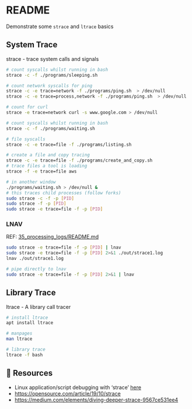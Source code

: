 # README

Demonstrate some `strace` and `ltrace` basics  

## System Trace

strace - trace system calls and signals

```sh
# count syscalls whilst running in bash
strace -c -f ./programs/sleeping.sh  

# count network syscalls for ping 
strace -c -e trace=network -f ./programs/ping.sh  > /dev/null
strace -c -e trace=process,network -f ./programs/ping.sh  > /dev/null

# count for curl
strace -e trace=network curl -s www.google.com > /dev/null

# count syscalls whilst running in bash
strace -c -f ./programs/waiting.sh  

# file syscalls
strace -c -e trace=file -f ./programs/listing.sh  

# create a file and copy tracing
strace -c -e trace=file -f ./programs/create_and_copy.sh
# trace files a tool is loading
strace -f -e trace=file aws 

# in another window
./programs/waiting.sh > /dev/null &
# this traces child processes (follow forks)
sudo strace -c -f -p [PID]
sudo strace -f -p [PID]
sudo strace -e trace=file -f -p [PID]
```

### LNAV

REF: [35_processing_logs/README.md](../35_processing_logs/README.md)  

```sh
sudo strace -e trace=file -f -p [PID] | lnav
sudo strace -e trace=file -f -p [PID] 2>&1 ./out/strace1.log
lnav ./out/strace1.log

# pipe directly to lnav
sudo strace -e trace=file -f -p [PID] 2>&1 | lnav
```

## Library Trace

ltrace - A library call tracer

```sh
# install ltrace
apt install ltrace  

# manpages
man ltrace 

# library trace
ltrace -f bash
```

## 👀 Resources

* Linux application/script debugging with ‘strace’ [here](https://ma.ttias.be/linux-application-script-debugging-with-strace/)  
* https://opensource.com/article/19/10/strace
* https://medium.com/elements/diving-deeper-strace-9567ce531ee4
